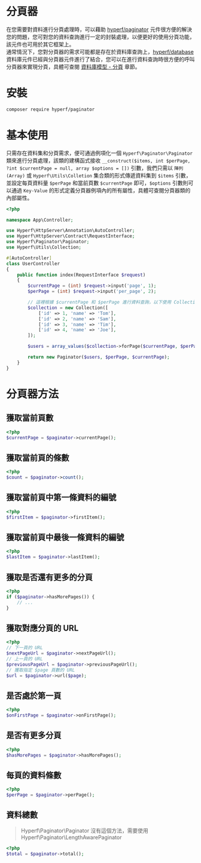 # 分頁器

在您需要對資料進行分頁處理時，可以藉助 [hyperf/paginator](https://github.com/hyperf/paginator) 元件很方便的解決您的問題，您可對您的資料查詢進行一定的封裝處理，以便更好的使用分頁功能，該元件也可用於其它框架上。   
通常情況下，您對分頁器的需求可能都是存在於資料庫查詢上，[hyperf/database](https://github.com/hyperf/database) 資料庫元件已經與分頁器元件進行了結合，您可以在進行資料查詢時很方便的呼叫分頁器來實現分頁，具體可查閱 [資料庫模型 - 分頁](zh-tw/db/paginator.md) 章節。

# 安裝

```bash
composer require hyperf/paginator
```

# 基本使用

只需存在資料集和分頁需求，便可通過例項化一個 `Hyperf\Paginator\Paginator` 類來進行分頁處理，該類的建構函式接收 `__construct($items, int $perPage, ?int $currentPage = null, array $options = [])` 引數，我們只需以 `陣列(Array)` 或 `Hyperf\Utils\Colletion` 集合類的形式傳遞資料集到 `$items` 引數，並設定每頁資料量 `$perPage` 和當前頁數 `$currentPage` 即可，`$options` 引數則可以通過 `Key-Value` 的形式定義分頁器例項內的所有屬性，具體可查閱分頁器類的內部屬性。

```php
<?php

namespace App\Controller;

use Hyperf\HttpServer\Annotation\AutoController;
use Hyperf\HttpServer\Contract\RequestInterface;
use Hyperf\Paginator\Paginator;
use Hyperf\Utils\Collection;

#[AutoController]
class UserController
{
    public function index(RequestInterface $request)
    {
        $currentPage = (int) $request->input('page', 1);
        $perPage = (int) $request->input('per_page', 2);

        // 這裡根據 $currentPage 和 $perPage 進行資料查詢，以下使用 Collection 代替
        $collection = new Collection([
            ['id' => 1, 'name' => 'Tom'],
            ['id' => 2, 'name' => 'Sam'],
            ['id' => 3, 'name' => 'Tim'],
            ['id' => 4, 'name' => 'Joe'],
        ]);

        $users = array_values($collection->forPage($currentPage, $perPage)->toArray());

        return new Paginator($users, $perPage, $currentPage);
    }
}
```

# 分頁器方法

## 獲取當前頁數

```php
<?php
$currentPage = $paginator->currentPage();
```

## 獲取當前頁的條數

```php
<?php
$count = $paginator->count();
```

## 獲取當前頁中第一條資料的編號

```php
<?php
$firstItem = $paginator->firstItem();
```

## 獲取當前頁中最後一條資料的編號

```php
<?php
$lastItem = $paginator->lastItem();
```

## 獲取是否還有更多的分頁

```php
<?php
if ($paginator->hasMorePages()) {
    // ...
}
```

## 獲取對應分頁的 URL

```php
<?php
// 下一頁的 URL
$nextPageUrl = $paginator->nextPageUrl();
// 上一頁的 URL
$previousPageUrl = $paginator->previousPageUrl();
// 獲取指定 $page 頁數的 URL
$url = $paginator->url($page);
```

## 是否處於第一頁

```php
<?php
$onFirstPage = $paginator->onFirstPage();
```

## 是否有更多分頁

```php
<?php
$hasMorePages = $paginator->hasMorePages();
```

## 每頁的資料條數

```php
<?php
$perPage = $paginator->perPage();
```

## 資料總數

> Hyperf\Paginator\Paginator 沒有這個方法，需要使用 Hyperf\Paginator\LengthAwarePaginator

```php
<?php
$total = $paginator->total();
```
